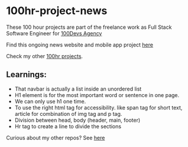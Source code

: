 # 100hr-project-news

These 100 hour projects are part of the freelance work as Full Stack Software Engineer for [100Devs Agency](https://www.linkedin.com/company/100devs/)

Find this ongoing news website and mobile app project [here](https://agcdtmr.github.io/100hr-project-news/)

Check my other [100hr projects](https://github.com/agcdtmr/100hr-project-others).

## Learnings:
- That navbar is actually a list inside an unordered list
- H1 element is for the most important word or sentence in one page.
- We can only use h1 one time.
- To use the right html tag for accessibility. like span tag for short text, article for combination of img tag and p tag.
- Division between head, body (header, main, footer)
- Hr tag to create a line to divide the sections

Curious about my other repos? See [here](https://github.com/agcdtmr?tab=repositories)
